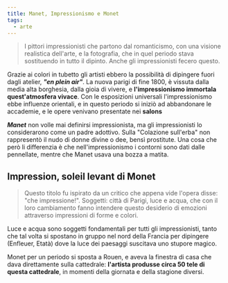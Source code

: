 ```yaml
---
title: Manet, Impressionismo e Monet
tags:
  - arte
---
```


>I pittori impressionisti che partono dal romanticismo, con una visione realistica dell'arte, e la fotografia, che in quel periodo stava sostituendo in tutto il dipinto. Anche gli impressionisti fecero questo.

Grazie ai colori in tubetto gli artisti ebbero la possibilità di dipingere fuori dagli atelier, ___"en plein air"___. La nuova parigi di fine 1800, è vissuta dalla media alta borghesia, dalla gioia di vivere, e **l'impressionismo immortala quest'atmosfera vivace**. Con le esposizioni universali l'impressionismo ebbe influenze orientali, e in questo periodo si iniziò ad abbandonare le accademie, e le opere venivano presentate nei __salons__

***Manet*** non volle mai definirsi impressionista, ma gli impressionisti lo considerarono come un padre adottivo. Sulla "Colazione sull'erba" non rappresentò il nudo di donne divine o dee, bensì prostitute. Una cosa che però li differenzia è che nell'impressionismo i contorni sono dati dalle pennellate, mentre che Manet usava una bozza a matita.
## Impression, soleil levant di Monet

>Questo titolo fu ispirato da un critico che appena vide l'opera disse: "che impressione!".
>Soggetti: città di Parigi, luce e acqua, che con il loro cambiamento fanno intendere questo desiderio di emozioni attraverso impressioni di forme e colori.

Luce e acqua sono soggetti fondamentali per tutti gli impressionisti, tanto che tal volta si spostano in gruppo nel nord della Francia per dipingere  (Enfleuer, Etatà) dove la luce dei paesaggi suscitava uno stupore magico.

Monet per un periodo si sposta a Rouen, e aveva la finestra di casa che dava direttamente sulla cattedrale: **l'artista produsse circa 50 tele di questa cattedrale**, in momenti della giornata e della stagione diversi.

